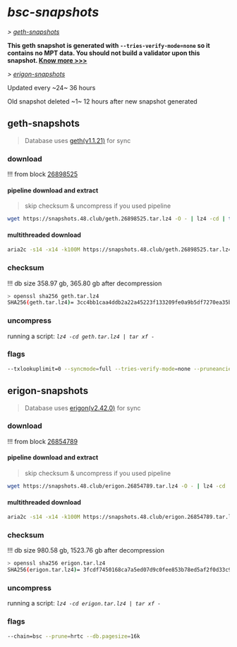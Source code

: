# *bsc-snapshots*


*\> [geth-snapshots](#geth-snapshots)*

**This geth snapshot is generated with `--tries-verify-mode=none` so it contains no MPT data. You should not build a validator upon this snapshot. [Know more >>>](https://github.com/bnb-chain/bsc/pull/926)**

*\> [erigon-snapshots](#erigon-snapshots)*

Updated every ~24~ 36 hours

Old snapshot deleted ~1~ 12 hours after new snapshot generated

## geth-snapshots


> Database uses [geth(v1.1.21)](https://github.com/bnb-chain/bsc/releases/tag/v1.1.21) for sync


### download

<!-- begin_geth -->

!!! from block [26898525](https://bscscan.com/block/26898525)

#### pipeline download and extract
> skip checksum & uncompress if you used pipeline
```bash
wget https://snapshots.48.club/geth.26898525.tar.lz4 -O - | lz4 -cd | tar xf -
```

#### multithreaded download

```bash
aria2c -s14 -x14 -k100M https://snapshots.48.club/geth.26898525.tar.lz4 -o geth.tar.lz4
```


### checksum

!!! db size 358.97 gb, 365.80 gb after decompression
```bash
> openssl sha256 geth.tar.lz4
SHA256(geth.tar.lz4)= 3cc4bb1caa4ddb2a22a45223f133209fe0a9b5df7270ea35b4c665935151b389
```

<!-- end_geth -->

### uncompress


running a script: _`lz4 -cd geth.tar.lz4 | tar xf -`_


### flags


```bash
--txlookuplimit=0 --syncmode=full --tries-verify-mode=none --pruneancient=true --diffblock=5000
```


## erigon-snapshots


> Database uses [erigon(v2.42.0)](https://github.com/ledgerwatch/erigon/releases/tag/v2.42.0) for sync


### download

<!-- begin_erigon -->

!!! from block [26854789](https://bscscan.com/block/26854789)

#### pipeline download and extract
> skip checksum & uncompress if you used pipeline
```bash
wget https://snapshots.48.club/erigon.26854789.tar.lz4 -O - | lz4 -cd | tar xf -
```

#### multithreaded download

```bash
aria2c -s14 -x14 -k100M https://snapshots.48.club/erigon.26854789.tar.lz4 -o erigon.tar.lz4
```


### checksum

!!! db size 980.58 gb, 1523.76 gb after decompression
```bash
> openssl sha256 erigon.tar.lz4
SHA256(erigon.tar.lz4)= 3fcdf7450168ca7a5ed07d9c0fee853b78ed5af2f0d33c993b2d88c9c312ca8e
```

<!-- end_erigon -->


### uncompress


running a script: _`lz4 -cd erigon.tar.lz4 | tar xf -`_


### flags


```bash
--chain=bsc --prune=hrtc --db.pagesize=16k
```
